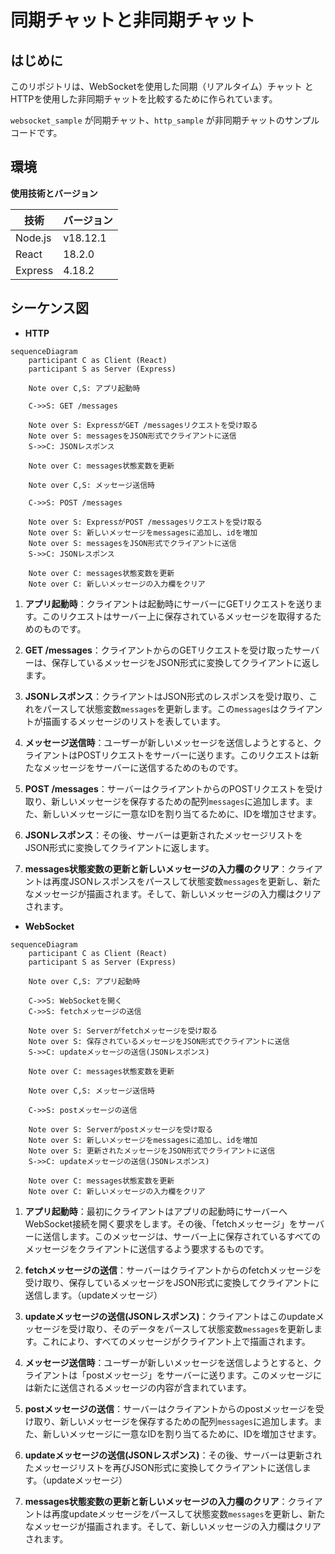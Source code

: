 # 同期チャットと非同期チャット


## はじめに

このリポジトリは、WebSocketを使用した同期（リアルタイム）チャット と HTTPを使用した非同期チャットを比較するために作られています。

`websocket_sample` が同期チャット、`http_sample` が非同期チャットのサンプルコードです。

## 環境

**使用技術とバージョン**

| 技術 | バージョン |
| --- | --- |
| Node.js | v18.12.1 |
| React | 18.2.0 |
| Express | 4.18.2 |

## シーケンス図

- **HTTP**

```mermaid
sequenceDiagram
    participant C as Client (React)
    participant S as Server (Express)

    Note over C,S: アプリ起動時

    C->>S: GET /messages

    Note over S: ExpressがGET /messagesリクエストを受け取る
    Note over S: messagesをJSON形式でクライアントに送信
    S->>C: JSONレスポンス

    Note over C: messages状態変数を更新

    Note over C,S: メッセージ送信時

    C->>S: POST /messages

    Note over S: ExpressがPOST /messagesリクエストを受け取る
    Note over S: 新しいメッセージをmessagesに追加し、idを増加
    Note over S: messagesをJSON形式でクライアントに送信
    S->>C: JSONレスポンス

    Note over C: messages状態変数を更新
    Note over C: 新しいメッセージの入力欄をクリア
```

1. **アプリ起動時**：クライアントは起動時にサーバーにGETリクエストを送ります。このリクエストはサーバー上に保存されているメッセージを取得するためのものです。

2. **GET /messages**：クライアントからのGETリクエストを受け取ったサーバーは、保存しているメッセージをJSON形式に変換してクライアントに返します。

3. **JSONレスポンス**：クライアントはJSON形式のレスポンスを受け取り、これをパースして状態変数`messages`を更新します。この`messages`はクライアントが描画するメッセージのリストを表しています。

4. **メッセージ送信時**：ユーザーが新しいメッセージを送信しようとすると、クライアントはPOSTリクエストをサーバーに送ります。このリクエストは新たなメッセージをサーバーに送信するためのものです。

5. **POST /messages**：サーバーはクライアントからのPOSTリクエストを受け取り、新しいメッセージを保存するための配列`messages`に追加します。また、新しいメッセージに一意なIDを割り当てるために、IDを増加させます。

6. **JSONレスポンス**：その後、サーバーは更新されたメッセージリストをJSON形式に変換してクライアントに返します。

7. **messages状態変数の更新と新しいメッセージの入力欄のクリア**：クライアントは再度JSONレスポンスをパースして状態変数`messages`を更新し、新たなメッセージが描画されます。そして、新しいメッセージの入力欄はクリアされます。


- **WebSocket**

```mermaid
sequenceDiagram
    participant C as Client (React)
    participant S as Server (Express)

    Note over C,S: アプリ起動時

    C->>S: WebSocketを開く
    C->>S: fetchメッセージの送信

    Note over S: Serverがfetchメッセージを受け取る
    Note over S: 保存されているメッセージをJSON形式でクライアントに送信
    S->>C: updateメッセージの送信(JSONレスポンス)

    Note over C: messages状態変数を更新

    Note over C,S: メッセージ送信時

    C->>S: postメッセージの送信

    Note over S: Serverがpostメッセージを受け取る
    Note over S: 新しいメッセージをmessagesに追加し、idを増加
    Note over S: 更新されたメッセージをJSON形式でクライアントに送信
    S->>C: updateメッセージの送信(JSONレスポンス)

    Note over C: messages状態変数を更新
    Note over C: 新しいメッセージの入力欄をクリア

```

1. **アプリ起動時**：最初にクライアントはアプリの起動時にサーバーへWebSocket接続を開く要求をします。その後、「fetchメッセージ」をサーバーに送信します。このメッセージは、サーバー上に保存されているすべてのメッセージをクライアントに送信するよう要求するものです。

2. **fetchメッセージの送信**：サーバーはクライアントからのfetchメッセージを受け取り、保存しているメッセージをJSON形式に変換してクライアントに送信します。（updateメッセージ）

3. **updateメッセージの送信(JSONレスポンス)**：クライアントはこのupdateメッセージを受け取り、そのデータをパースして状態変数`messages`を更新します。これにより、すべてのメッセージがクライアント上で描画されます。

4. **メッセージ送信時**：ユーザーが新しいメッセージを送信しようとすると、クライアントは「postメッセージ」をサーバーに送ります。このメッセージには新たに送信されるメッセージの内容が含まれています。

5. **postメッセージの送信**：サーバーはクライアントからのpostメッセージを受け取り、新しいメッセージを保存するための配列`messages`に追加します。また、新しいメッセージに一意なIDを割り当てるために、IDを増加させます。

6. **updateメッセージの送信(JSONレスポンス)**：その後、サーバーは更新されたメッセージリストを再びJSON形式に変換してクライアントに送信します。（updateメッセージ）

7. **messages状態変数の更新と新しいメッセージの入力欄のクリア**：クライアントは再度updateメッセージをパースして状態変数`messages`を更新し、新たなメッセージが描画されます。そして、新しいメッセージの入力欄はクリアされます。

